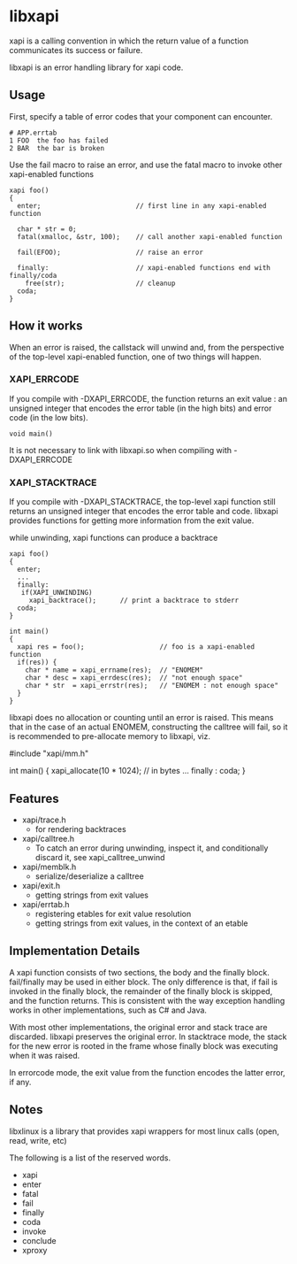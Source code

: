 # libxapi

xapi is a calling convention in which the return value of a function communicates
its success or failure.

libxapi is an error handling library for xapi code.

## Usage

First, specify a table of error codes that your component can encounter.

    # APP.errtab
    1 FOO  the foo has failed
    2 BAR  the bar is broken

Use the fail macro to raise an error, and use the fatal macro to invoke other
xapi-enabled functions

    xapi foo()
    {
      enter;                        // first line in any xapi-enabled function

      char * str = 0;
      fatal(xmalloc, &str, 100);    // call another xapi-enabled function
    
      fail(EFOO);                   // raise an error
    
      finally:                      // xapi-enabled functions end with finally/coda
        free(str);                  // cleanup
      coda;
    }

## How it works

When an error is raised, the callstack will unwind and, from the perspective of
the top-level xapi-enabled function, one of two things will happen.

### XAPI_ERRCODE

If you compile with -DXAPI_ERRCODE, the function returns an exit value : an unsigned
integer that encodes the error table (in the high bits) and error code (in the low bits).

    void main()

It is not necessary to link with libxapi.so when compiling with -DXAPI_ERRCODE

### XAPI_STACKTRACE

If you compile with -DXAPI_STACKTRACE, the top-level xapi function still returns an
unsigned integer that encodes the error table and code. libxapi provides functions
for getting more information from the exit value.

while unwinding, xapi functions can produce a backtrace

    xapi foo()
    {
      enter;
      ...
      finally:
       if(XAPI_UNWINDING)
         xapi_backtrace();      // print a backtrace to stderr
      coda;
    }

    int main()
    {
      xapi res = foo();                   // foo is a xapi-enabled function
      if(res)) {
        char * name = xapi_errname(res);  // "ENOMEM"
        char * desc = xapi_errdesc(res);  // "not enough space"
        char * str  = xapi_errstr(res);   // "ENOMEM : not enough space"
      }
    }

libxapi does no allocation or counting until an error is raised. This means that
in the case of an actual ENOMEM, constructing the calltree will fail, so it is
recommended to pre-allocate memory to libxapi, viz.

 #include "xapi/mm.h"

 int main() {
   xapi_allocate(10 * 1024);     // in bytes
   ...
   finally : coda;
 }

## Features

* xapi/trace.h
  * for rendering backtraces
* xapi/calltree.h
  * To catch an error during unwinding, inspect it, and conditionally discard it, see xapi_calltree_unwind
* xapi/memblk.h
  * serialize/deserialize a calltree
* xapi/exit.h
  * getting strings from exit values
* xapi/errtab.h
  * registering etables for exit value resolution
  * getting strings from exit values, in the context of an etable

## Implementation Details

A xapi function consists of two sections, the body and the finally block. fail/finally may be used
in either block. The only difference is that, if fail is invoked in the finally block, the remainder
of the finally block is skipped, and the function returns. This is consistent with the way exception
handling works in other implementations, such as C# and Java.

With most other implementations, the original error and stack trace are discarded. libxapi preserves
the original error. In stacktrace mode, the stack for the new error is rooted in the frame whose
finally block was executing when it was raised.

In errorcode mode, the exit value from the function encodes the latter error, if any.

## Notes

libxlinux is a library that provides xapi wrappers for most linux calls (open, read, write, etc)

The following is a list of the reserved words.

* xapi
* enter
* fatal
* fail
* finally
* coda
* invoke
* conclude
* xproxy
